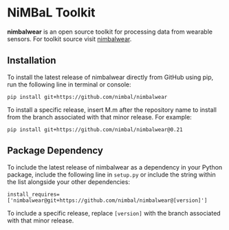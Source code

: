 # NiMBaL Toolkit

**nimbalwear** is an open source toolkit for processing data from wearable sensors.
For toolkit source visit [nimbalwear](https://github.com/nimbal/nimbalwear).

## Installation

To install the latest release of nimbalwear directly from GitHub using pip, run the following line in terminal or console:

`pip install git+https://github.com/nimbal/nimbalwear`

To install a specific release, insert M.m after the repository name to install from the branch associated with that minor release. For example:

`pip install git+https://github.com/nimbal/nimbalwear@0.21`

## Package Dependency
To include the latest release of nimbalwear as a dependency in your Python package, include the following line in `setup.py` or include the string within the list alongside your other dependencies:

```
install_requires=['nimbalwear@git+https://github.com/nimbal/nimbalwear@[version]']
```

To include a specific release, replace `[version]` with the branch associated with that minor release.
